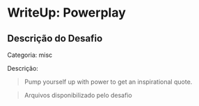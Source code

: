 # WriteUp: Powerplay
## Descrição do Desafio
Categoria: misc

Descrição:
> Pump yourself up with power to get an inspirational quote.

> Arquivos disponibilizado pelo desafio 
